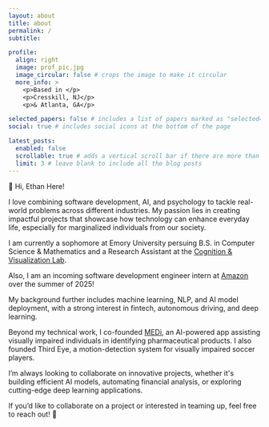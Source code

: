 ```yaml
---
layout: about
title: about
permalink: /
subtitle:

profile:
  align: right
  image: prof_pic.jpg
  image_circular: false # crops the image to make it circular
  more_info: >
    <p>Based in </p>
    <p>Cresskill, NJ</p>
    <p>& Atlanta, GA</p>

selected_papers: false # includes a list of papers marked as "selected={true}"
social: true # includes social icons at the bottom of the page

latest_posts:
  enabled: false
  scrollable: true # adds a vertical scroll bar if there are more than 3 new posts items
  limit: 3 # leave blank to include all the blog posts
---
```


👋 Hi, Ethan Here!

I love combining software development, AI, and psychology to tackle real-world problems across different industries. My passion lies in creating impactful projects that showcase how technology can enhance everyday life, especially for marginalized individuals from our society.

I am currently a sophomore at Emory University persuing B.S. in Computer Science & Mathematics and a Research Assistant at the [Cognition & Visualization Lab](https://cav-lab.github.io/).

Also, I am an incoming software development engineer intern at [Amazon](https://www.amazon.com/) over the summer of 2025!

My background further includes machine learning, NLP, and AI model deployment, with a strong interest in fintech, autonomous driving, and deep learning.

Beyond my technical work, I co-founded [MEDi](https://github.com/2nd-Company/MEDi), an AI-powered app assisting visually impaired individuals in identifying pharmaceutical products. I also founded Third Eye, a motion-detection system for visually impaired soccer players.

I’m always looking to collaborate on innovative projects, whether it's building efficient AI models, automating financial analysis, or exploring cutting-edge deep learning applications.

If you’d like to collaborate on a project or interested in teaming up, feel free to reach out! 🚀
